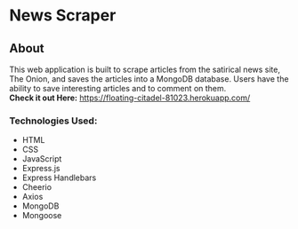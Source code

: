 # News Scraper
## About 
This web application is built to scrape articles from the satirical news site, The Onion, and saves the articles into a MongoDB database. Users have the ability to save interesting articles and to comment on them. <br>
**Check it out Here:** https://floating-citadel-81023.herokuapp.com/
### Technologies Used:
* HTML
* CSS
* JavaScript
* Express.js
* Express Handlebars
* Cheerio
* Axios
* MongoDB
* Mongoose

